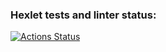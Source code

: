 ### Hexlet tests and linter status:
[![Actions Status](https://github.com/Ilya-Solo/backend-project-4/actions/workflows/hexlet-check.yml/badge.svg)](https://github.com/Ilya-Solo/backend-project-4/actions)